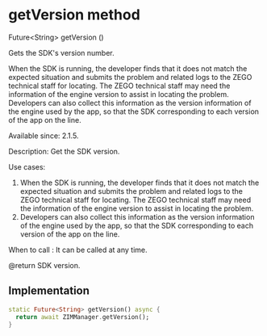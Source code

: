 


# getVersion method








Future&lt;String> getVersion
()





<p>Gets the SDK's version number.</p>
<p>When the SDK is running, the developer finds that it does not match the expected situation and submits the problem and related logs to the ZEGO technical staff for locating. The ZEGO technical staff may need the information of the engine version to assist in locating the problem.
Developers can also collect this information as the version information of the engine used by the app, so that the SDK corresponding to each version of the app on the line.</p>
<p>Available since: 2.1.5.</p>
<p>Description: Get the SDK version.</p>
<p>Use cases:</p>
<ol>
<li>When the SDK is running, the developer finds that it does not match the expected situation and submits the problem and related logs to the ZEGO technical staff for locating. The ZEGO technical staff may need the information of the engine version to assist in locating the problem.</li>
<li>Developers can also collect this information as the version information of the engine used by the app, so that the SDK corresponding to each version of the app on the line.</li>
</ol>
<p>When to call : It can be called at any time.</p>
<p>@return SDK version.</p>



## Implementation

```dart
static Future<String> getVersion() async {
  return await ZIMManager.getVersion();
}
```







